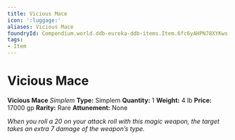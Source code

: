 ```yaml
---
title: Vicious Mace
icon: ':luggage:'
aliases: Vicious Mace
foundryId: Compendium.world.ddb-eureka-ddb-items.Item.6fc6yAHPN78XYKws
tags:
- Item
---
```


# Vicious Mace

**Vicious Mace**
_Simplem_
**Type:** Simplem
**Quantity:** 1
**Weight:** 4 lb
**Price:** 17000 gp
**Rarity:** Rare
**Attunement:** None

*When you roll a 20 on your attack roll with this magic weapon, the target takes an extra 7 damage of the weapon’s type.*